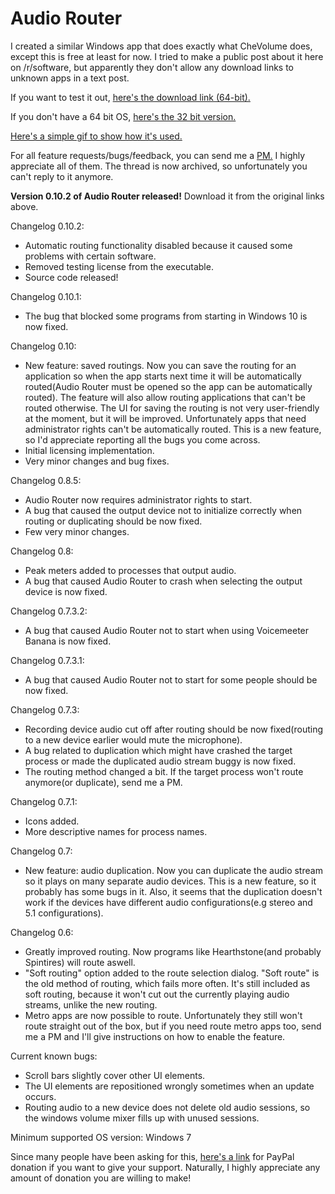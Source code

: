 # Audio Router

I created a similar Windows app that does exactly what CheVolume does, except this is free at least for now. I tried to make a public post about it here on /r/software, but apparently they don't allow any download links to unknown apps in a text post.

If you want to test it out, [here's the download link (64-bit).](https://github.com/audiorouterdev/audio-router/releases/download/v0.10.2/AudioRouter-0.10.2.zip)

If you don't have a 64 bit OS, [here's the 32 bit version.](https://github.com/audiorouterdev/audio-router/releases/download/v0.10.2/AudioRouter-0.10.2-32bit.zip)

[Here's a simple gif to show how it's used.](http://i.imgur.com/uq6ApMe.gif)

For all feature requests/bugs/feedback, you can send me a  [PM.](https://www.reddit.com/message/compose/?to=audiorouterdev) I highly appreciate all of them. The thread is now archived, so unfortunately you can't reply to it anymore.

**Version 0.10.2 of Audio Router released!** Download it from the original links above. 

Changelog 0.10.2:

* Automatic routing functionality disabled because it caused some problems with certain software.
* Removed testing license from the executable.
* Source code released!

Changelog 0.10.1:

* The bug that blocked some programs from starting in Windows 10 is now fixed.

Changelog 0.10:

* New feature: saved routings. Now you can save the routing for an application so when the app starts next time it will be automatically routed(Audio Router must be opened so the app can be automatically routed). The feature will also allow routing applications that can't be routed otherwise. The UI for saving the routing is not very user-friendly at the moment, but it will be improved. Unfortunately apps that need administrator rights can't be automatically routed. This is a new feature, so I'd appreciate reporting all the bugs you come across.
* Initial licensing implementation.
* Very minor changes and bug fixes.

Changelog 0.8.5:

* Audio Router now requires administrator rights to start.
* A bug that caused the output device not to initialize correctly when routing or duplicating should be now fixed.
* Few very minor changes.

Changelog 0.8:

* Peak meters added to processes that output audio.
* A bug that caused Audio Router to crash when selecting the output device is now fixed.

Changelog 0.7.3.2:

* A bug that caused Audio Router not to start when using Voicemeeter Banana is now fixed.

Changelog 0.7.3.1:

* A bug that caused Audio Router not to start for some people should be now fixed.

Changelog 0.7.3:

* Recording device audio cut off after routing should be now fixed(routing to a new device earlier would mute the microphone).
* A bug related to duplication which might have crashed the target process or made the duplicated audio stream buggy is now fixed.
* The routing method changed a bit. If the target process won't route anymore(or duplicate), send me a PM.

Changelog 0.7.1:

* Icons added.
* More descriptive names for process names.

Changelog 0.7:

* New feature: audio duplication. Now you can duplicate the audio stream so it plays on many separate audio devices. This is a new feature, so it probably has some bugs in it. Also, it seems that the duplication doesn't work if the devices have different audio configurations(e.g stereo and 5.1 configurations).

Changelog 0.6:

* Greatly improved routing. Now programs like Hearthstone(and probably Spintires) will route aswell.
* "Soft routing" option added to the route selection dialog. "Soft route" is the old method of routing, which fails more often. It's still included as soft routing, because it won't cut out the currently playing audio streams, unlike the new routing.
* Metro apps are now possible to route. Unfortunately they still won't route straight out of the box, but if you need route metro apps too, send me a PM and I'll give instructions on how to enable the feature.

Current known bugs:

* Scroll bars slightly cover other UI elements.
* The UI elements are repositioned wrongly sometimes when an update occurs.
* Routing audio to a new device does not delete old audio sessions, so the windows volume mixer fills up with unused sessions.

Minimum supported OS version: Windows 7

Since many people have been asking for this, [here's a link](https://www.paypal.com/cgi-bin/webscr?cmd=_donations&business=audiorouterdev%40gmail%2ecom&lc=FI&item_name=Audio%20Router%20Donation&currency_code=USD&bn=PP%2dDonationsBF%3abtn_donateCC_LG%2egif%3aNonHosted) for PayPal donation if you want to give your support. Naturally, I highly appreciate any amount of donation you are willing to make!
